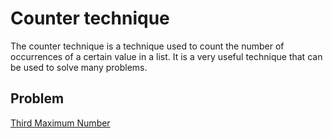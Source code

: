 # Counter technique

The counter technique is a technique used to count the number of occurrences of a certain value in a list. It is a very useful technique that can be used to solve many problems.


## Problem

[Third Maximum Number](https://leetcode.com/problems/third-maximum-number/)